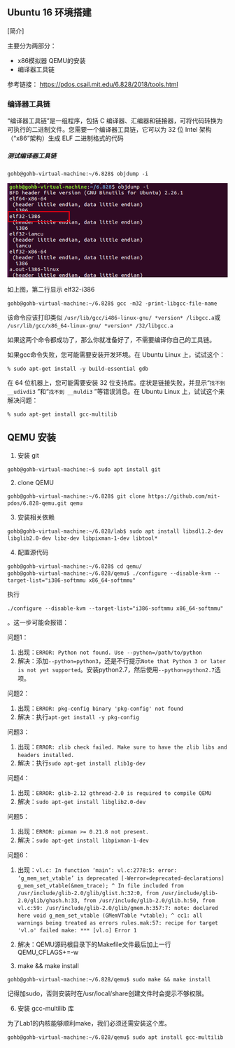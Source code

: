 ## Ubuntu 16 环境搭建

[简介]

主要分为两部分：

- x86模拟器 QEMU的安装
- 编译器工具链

参考链接： https://pdos.csail.mit.edu/6.828/2018/tools.html



### 编译器工具链

“编译器工具链”是一组程序，包括 C 编译器、汇编器和链接器，可将代码转换为可执行的二进制文件。您需要一个编译器工具链，它可以为 32 位 Intel 架构（“x86”架构）生成 ELF 二进制格式的代码

##### 测试编译器工具链

```shell
gohb@gohb-virtual-machine:~/6.828$ objdump -i
```

![image-20220212001315489](./pic/image-20220212001315489.png)

如上图，第二行显示 elf32-i386

```shell
gohb@gohb-virtual-machine:~/6.828$ gcc -m32 -print-libgcc-file-name
```

该命令应该打印类似 `/usr/lib/gcc/i486-linux-gnu/ *version* /libgcc.a`或 `/usr/lib/gcc/x86_64-linux-gnu/ *version* /32/libgcc.a`

如果这两个命令都成功了，那么你就准备好了，不需要编译你自己的工具链。

如果gcc命令失败，您可能需要安装开发环境。在 Ubuntu Linux 上，试试这个：

```shell
% sudo apt-get install -y build-essential gdb
```

在 64 位机器上，您可能需要安装 32 位支持库。症状是链接失败，并显示“`找不到 __udivdi3` ”和“`找不到 __muldi3` ”等错误消息。在 Ubuntu Linux 上，试试这个来解决问题：

```shell
% sudo apt-get install gcc-multilib
```



## QEMU 安装

1. 安装 git

```shell
gohb@gohb-virtual-machine:~$ sudo apt install git
```

2. clone QEMU

```shell
gohb@gohb-virtual-machine:~/6.828$ git clone https://github.com/mit-pdos/6.828-qemu.git qemu
```

3. 安装相关依赖

```shell
gohb@gohb-virtual-machine:~/6.828/lab$ sudo apt install libsdl1.2-dev libglib2.0-dev libz-dev libpixman-1-dev libtool*
```

4. 配置源代码

```shell
gohb@gohb-virtual-machine:~/6.828$ cd qemu/
gohb@gohb-virtual-machine:~/6.828/qemu$ ./configure --disable-kvm --target-list="i386-softmmu x86_64-softmmu"
```

执行

```
./configure --disable-kvm --target-list="i386-softmmu x86_64-softmmu"
```

。这一步可能会报错：

问题1：

1. 出现：`ERROR: Python not found. Use --python=/path/to/python`
2. 解决：添加`--python=python3`，还是不行提示`Note that Python 3 or later is not yet supported`。安装python2.7，然后使用`--python=python2.7`选项。

问题2：

1. 出现：`ERROR: pkg-config binary 'pkg-config' not found`
2. 解决：执行`apt-get install -y pkg-config`

问题3：

1. 出现：`ERROR: zlib check failed. Make sure to have the zlib libs and headers installed.`
2. 解决：执行`sudo apt-get install zlib1g-dev`

问题4：

1. 出现：`ERROR: glib-2.12 gthread-2.0 is required to compile QEMU`
2. 解决：`sudo apt-get install libglib2.0-dev`

问题5：

1. 出现：`ERROR: pixman >= 0.21.8 not present.`
2. 解决：`sudo apt-get install libpixman-1-dev`

问题6：

1. 出现：`vl.c: In function ‘main’: vl.c:2778:5: error: ‘g_mem_set_vtable’ is deprecated [-Werror=deprecated-declarations] g_mem_set_vtable(&mem_trace); ^ In file included from /usr/include/glib-2.0/glib/glist.h:32:0, from /usr/include/glib-2.0/glib/ghash.h:33, from /usr/include/glib-2.0/glib.h:50, from vl.c:59: /usr/include/glib-2.0/glib/gmem.h:357:7: note: declared here void g_mem_set_vtable (GMemVTable *vtable); ^ cc1: all warnings being treated as errors rules.mak:57: recipe for target 'vl.o' failed make: *** [vl.o] Error 1`
2. 解决：QEMU源码根目录下的Makefile文件最后加上一行 QEMU_CFLAGS+=-w



5. make && make install

```shell
gohb@gohb-virtual-machine:~/6.828/qemu$ sudo make && make install
```

记得加sudo，否则安装时在/usr/local/share创建文件时会提示不够权限。

6. 安装 gcc-multilib 库

为了Lab1的内核能够顺利make，我们必须还需安装这个库。

```
gohb@gohb-virtual-machine:~/6.828/qemu$ sudo apt install gcc-multilib
```
